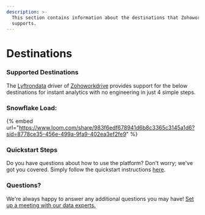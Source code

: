 ```yaml
---
description: >-
  This section contains information about the destinations that Zohoworkdrive
  supports.
---
```


# Destinations

### Supported Destinations

The [Lyftrondata](https://www.lyftrondata.com/) driver of [Zohoworkdrive](https://www.lyftrondata.com/integration/business-analytics/zoho-workdrive/) provides support for the below destinations for instant analytics with no engineering in just 4 simple steps.

### Snowflake Load:

{% embed url="https://www.loom.com/share/983f6edf678941d6b8c3365c3145a1d6?sid=8778ce35-456e-499a-9fa9-402ea3ef2fe9" %}

### Quickstart Steps

Do you have questions about how to use the platform? Don't worry; we've got you covered. Simply follow the quickstart instructions [here](./).

### Questions? <a href="#questions" id="questions"></a>

We're always happy to answer any additional questions you may have! [Set up a meeting with our data experts.](https://www.lyftrondata.com/book-a-meeting/)
